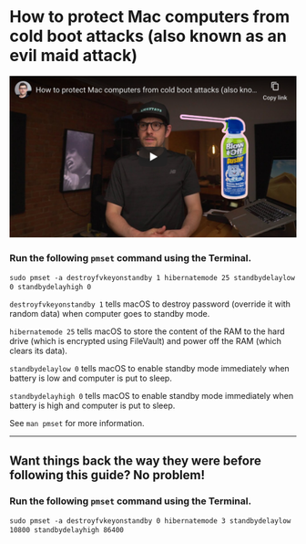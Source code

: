 <!--
Title: How to protect Mac computers from cold boot attacks (also known as an evil maid attack)
Description: Learn how to protect Mac computers from cold boot attacks (also known as an evil maid attack).
Author: Sun Knudsen <https://github.com/sunknudsen>
Contributors: Sun Knudsen <https://github.com/sunknudsen>
Publication date: 2020-06-05T00:00:00.000Z
-->

# How to protect Mac computers from cold boot attacks (also known as an evil maid attack)

[![How to protect Mac computers from cold boot attacks (also known as an evil maid attack) - YouTube](<how-to-protect-mac-computers-from-cold-boot-attacks-(also-known-as-an-evil-maid-attack).png>)](https://www.youtube.com/watch?v=d_M18sq0TIQ "How to protect Mac computers from cold boot attacks (also known as an evil maid attack) - YouTube")

### Run the following `pmset` command using the Terminal.

```shell
sudo pmset -a destroyfvkeyonstandby 1 hibernatemode 25 standbydelaylow 0 standbydelayhigh 0
```

`destroyfvkeyonstandby 1` tells macOS to destroy password (override it with random data) when computer goes to standby mode.

`hibernatemode 25` tells macOS to store the content of the RAM to the hard drive (which is encrypted using FileVault) and power off the RAM (which clears its data).

`standbydelaylow 0` tells macOS to enable standby mode immediately when battery is low and computer is put to sleep.

`standbydelayhigh 0` tells macOS to enable standby mode immediately when battery is high and computer is put to sleep.

See `man pmset` for more information.

---

## Want things back the way they were before following this guide? No problem!

### Run the following `pmset` command using the Terminal.

```shell
sudo pmset -a destroyfvkeyonstandby 0 hibernatemode 3 standbydelaylow 10800 standbydelayhigh 86400
```
